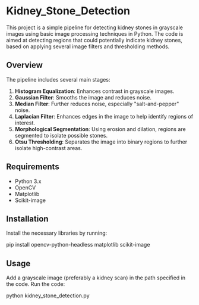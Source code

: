 # Kidney_Stone_Detection

This project is a simple pipeline for detecting kidney stones in grayscale images using basic image processing techniques in Python. The code is aimed at detecting regions that could potentially indicate kidney stones, based on applying several image filters and thresholding methods.

## Overview

The pipeline includes several main stages:
1. **Histogram Equalization**: Enhances contrast in grayscale images.
2. **Gaussian Filter**: Smooths the image and reduces noise.
3. **Median Filter**: Further reduces noise, especially "salt-and-pepper" noise.
4. **Laplacian Filter**: Enhances edges in the image to help identify regions of interest.
5. **Morphological Segmentation**: Using erosion and dilation, regions are segmented to isolate possible stones.
6. **Otsu Thresholding**: Separates the image into binary regions to further isolate high-contrast areas.

## Requirements

- Python 3.x
- OpenCV
- Matplotlib
- Scikit-image

## Installation

Install the necessary libraries by running:

pip install opencv-python-headless matplotlib scikit-image

## Usage
Add a grayscale image (preferably a kidney scan) in the path specified in the code.
Run the code:

python kidney_stone_detection.py
